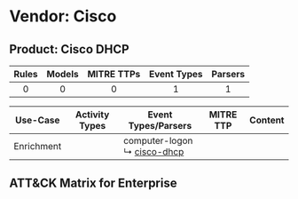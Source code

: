 Vendor: Cisco
=============
Product: Cisco DHCP
-------------------
| Rules | Models | MITRE TTPs | Event Types | Parsers |
|:-----:|:------:|:----------:|:-----------:|:-------:|
|   0   |   0    |     0      |      1      |    1    |

|  Use-Case  | Activity Types | Event Types/Parsers                                                            | MITRE TTP | Content |
|:----------:| -------------- | ------------------------------------------------------------------------------ | --------- | ------- |
| Enrichment | <ul></li></ul> |  computer-logon<br> ↳ [cisco-dhcp](../Parsers/parserContent_cisco-dhcp.md)<br> |           |         |

ATT&CK Matrix for Enterprise
----------------------------
